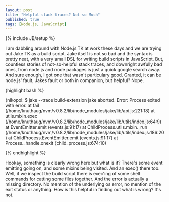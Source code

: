 ```yaml
---
layout: post
title: "Helpful stack traces? Not so Much"
published: true
tags: [Node.js, JavaScript]
---
```

{% include JB/setup %}

I am dabbling around with Node.js TK at work these days and we are trying out Jake TK as a build script. Jake itself is not so bad and the syntax is pretty neat, with a very small DSL for writing build scripts in JavaScript. But, countless stories of not-so-helpful stack traces, and downright awfully bad ones, from node.js and node packages is just a quick google search away. And sure enough, I got one that wasn't particulary good. Granted, it can be node.js' fault, Jakes fault or both in companion, but helpful? Nope.

{highlight bash %}

{nikopol: $ jake --trace build-extension
jake aborted.
Error: Process exited with error.
    at fail (/home/knuthaug/nvm/v0.8.2/lib/node_modules/jake/lib/api.js:221:18)
    at utils.mixin.exec (/home/knuthaug/nvm/v0.8.2/lib/node_modules/jake/lib/utils/index.js:64:9)
    at EventEmitter.emit (events.js:91:17)
    at ChildProcess.utils.mixin._run (/home/knuthaug/nvm/v0.8.2/lib/node_modules/jake/lib/utils/index.js:186:20)
    at ChildProcess.EventEmitter.emit (events.js:91:17)
    at Process._handle.onexit (child_process.js:674:10)

{% endhighlight %}

Hookay, something is clearly wrong here but what is it? There's some event emitting going on, and some mixins being visited. And an exec() there too. Well, if we inspect the build script there is exec'ing of some shell commands for catting some files together. And the error is actually a missing directory. No mention of the underlying os error, no mention of the exit status or anything. How is this helpful in finding out what is wrong? It's not.

